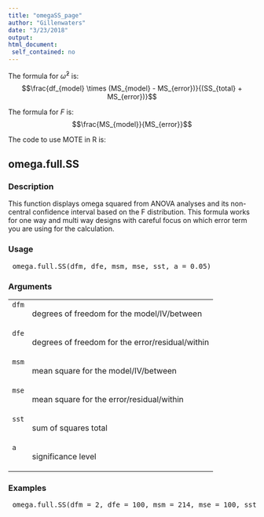 ```yaml
---
title: "omegaSS_page"
author: "Gillenwaters"
date: "3/23/2018"
output: 
html_document:
 self_contained: no
---
```


The formula for $\hat\omega^2$ is: $$\frac{df_{model} \times (MS_{model} - MS_{error})}{(SS_{total} + MS_{error})}$$

The formula for *F* is: $$\frac{MS_{model}}{MS_{error}}$$

The code to use MOTE in R is: 
 

 
<h2>omega.full.SS</h2>  <h3>Description</h3>  <p>This function displays omega squared from ANOVA analyses and its non-central confidence interval based on the F distribution. This formula works for one way and multi way designs with careful focus on which error term you are using for the calculation. </p>   <h3>Usage</h3>  <pre> omega.full.SS(dfm, dfe, msm, mse, sst, a = 0.05) </pre>   <h3>Arguments</h3>  <table summary="R argblock"> <tr valign="top"><td><code>dfm</code></td> <td> <p>degrees of freedom for the model/IV/between</p> </td></tr> <tr valign="top"><td><code>dfe</code></td> <td> <p>degrees of freedom for the error/residual/within</p> </td></tr> <tr valign="top"><td><code>msm</code></td> <td> <p>mean square for the model/IV/between</p> </td></tr> <tr valign="top"><td><code>mse</code></td> <td> <p>mean square for the error/residual/within</p> </td></tr> <tr valign="top"><td><code>sst</code></td> <td> <p>sum of squares total</p> </td></tr> <tr valign="top"><td><code>a</code></td> <td> <p>significance level</p> </td></tr> </table>   <h3>Examples</h3>  <pre> omega.full.SS(dfm = 2, dfe = 100, msm = 214, mse = 100, sst = 5339, a = .05) </pre>   </body></html> 
